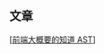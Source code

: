 ## 文章

[[前端大概要的知道 AST](https://mp.weixin.qq.com/s?__biz=MzkxNTIwMzU5OQ==&mid=2247493095&idx=1&sn=13396931f3b88cd419575b25ac75f174&chksm=c1601687f6179f91d8c1197f41c6439493d0871e08878fffa473800ff343fe5b409044b3d2e8&token=363949812&lang=zh_CN#rd)]